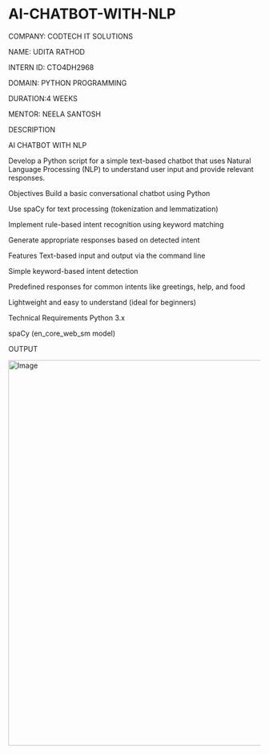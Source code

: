 # AI-CHATBOT-WITH-NLP

COMPANY: CODTECH IT SOLUTIONS

NAME: UDITA RATHOD

INTERN ID: CTO4DH2968

DOMAIN: PYTHON PROGRAMMING

DURATION:4 WEEKS

MENTOR: NEELA SANTOSH

DESCRIPTION 

AI CHATBOT WITH NLP

Develop a Python script for a simple text-based chatbot that uses Natural Language Processing (NLP) to understand user input and provide relevant responses.

Objectives
Build a basic conversational chatbot using Python

Use spaCy for text processing (tokenization and lemmatization)

Implement rule-based intent recognition using keyword matching

Generate appropriate responses based on detected intent

Features
Text-based input and output via the command line

Simple keyword-based intent detection

Predefined responses for common intents like greetings, help, and food

Lightweight and easy to understand (ideal for beginners)

Technical Requirements
Python 3.x

spaCy (en_core_web_sm model)

OUTPUT

<img width="1366" height="768" alt="Image" src="https://github.com/user-attachments/assets/5509a27e-afeb-4505-909d-70fb12912cac" />
